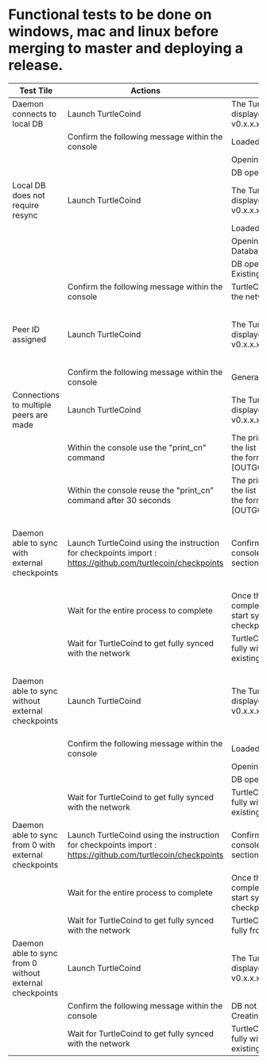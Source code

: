 # Functional tests to be done on windows, mac and linux before merging to master and deploying a release.

Test Tile|Actions | Expected Results | Prerequisites |
----|---|---|---
Daemon connects to local DB | Launch TurtleCoind | The TurtleCoin Startup text is displayed : Welcome to TurtleCoin v0.x.x.xxxx | 
||Confirm the following message within the console | Loaded X default checkpoints|
|||Opening DB in DatabasePath |
|||DB opened in DatabasePath |
Local DB does not require resync|Launch TurtleCoind|The TurtleCoin Startup text is displayed : Welcome to TurtleCoin v0.x.x.xxxx|You already have a TurtleCoin DB
|||Loaded X default checkpoints|
|||Opening DB in Existing DatabasePath|
|||DB opened in ExistingDatabasePath|
||Confirm the following message within the console|TurtleCoind starts synching with the network
Peer ID assigned|Launch TurtleCoind|The TurtleCoin Startup text is displayed : Welcome to TurtleCoin v0.x.x.xxxx|the p2pstate.bin does not exist before the launch of TurtleCoind
||Confirm the following message within the console|Generated new peer ID: PEER_ID
Connections to multiple peers are made|Launch TurtleCoind|The TurtleCoin Startup text is displayed :Welcome to TurtleCoin v0.x.x.xxxx|
||Within the console use the "print_cn" command|The print_cn command displays the list of connected peers using the format :  [OUTGOING]IP_ADDRESS:PEER_ID|
||Within the console reuse the "print_cn" command after 30 seconds|The print_cn command displays the list of connected peers using the format : [OUTGOING]IP_ADDRESS:PEER_ID  ||
Daemon able to sync with external checkpoints|Launch TurtleCoind using the instruction for checkpoints import : https://github.com/turtlecoin/checkpoints|Confirm you see displayed in the console the Expected Output section of this page|You already have a TurtleCoin DB that is not in full sync with the network|Confirm you see displayed in the console the Expected Output section of this page|You already have a TurtleCoin DB that is not in full sync with the network
||Wait for the entire process to complete|Once the import of checkpoints is completed, Turtlecoind should start sycing the block after the last checkpoint in the csv.|
||Wait for TurtleCoind to get fully synced with the network|TurtleCoind should be able to sync fully with the network with an existing DB
Daemon able to sync without external checkpoints|Launch TurtleCoind|The TurtleCoin Startup text is displayed : Welcome to TurtleCoin v0.x.x.xxxx|You already have a TurtleCoin DB that is not in full sync with the network
||Confirm the following message within the console|Loaded X default checkpoints|
|||Opening DB in DatabasePath
|||DB opened in DatabasePath
||Wait for TurtleCoind to get fully synced with the network|TurtleCoind should be able to sync fully with the network with an existing DB
Daemon able to sync from 0 with external checkpoints|Launch TurtleCoind using the instruction for checkpoints import : https://github.com/turtlecoin/checkpoints|Confirm you see displayed in the console the Expected Output section of this page|You don't have an existing TurtleCoin DB
||Wait for the entire process to complete|Once the import of checkpoints is completed, Turtlecoind should start sycing the block after the last checkpoint in the csv.
||Wait for TurtleCoind to get fully synced with the network|TurtleCoind should be able to sync fully from 0% to 100%
Daemon able to sync from 0 without external checkpoints|Launch TurtleCoind|The TurtleCoin Startup text is displayed : Welcome to TurtleCoin v0.x.x.xxxx|You don't have an existing TurtleCoin DB
||Confirm the following message within the console|DB not found in DATABASE_PATH. Creating new DB..
||Wait for TurtleCoind to get fully synced with the network|TurtleCoind should be able to sync fully with the network with an existing DB
